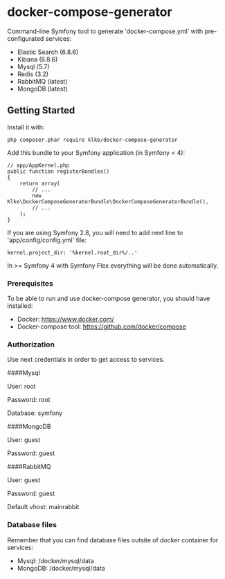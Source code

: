 # docker-compose-generator

Command-line Symfony tool to generate 'docker-compose.yml' with pre-configurated services:

* Elastic Search (6.8.6)
* Kibana (6.8.6)
* Mysql (5.7)
* Redis (3.2)
* RabbitMQ (latest)
* MongoDB (latest)

## Getting Started

Install it with:

```
php composer.phar require klke/docker-compose-generator
```

Add this bundle to your Symfony application (in Symfony < 4):
```
// app/AppKernel.php
public function registerBundles()
{
    return array(
        // ...
        new Klke\DockerComposeGeneratorBundle\DockerComposeGeneratorBundle(),
        // ...
    );
}
```

If you are using Symfony 2.8, you will need to add next line to 'app/config/config.yml' file:

```
kernel.project_dir: '%kernel.root_dir%/..'
```

In >= Symfony 4 with Symfony Flex everything will be done automatically.


### Prerequisites

To be able to run and use docker-compose generator, you should have installed:

* Docker: https://www.docker.com/
* Docker-compose tool: https://github.com/docker/compose

### Authorization

Use next credentials in order to get access to services.

####Mysql

User: root

Password: root

Database: symfony

####MongoDB

User: guest

Password: guest

####RabbitMQ

User: guest

Password: guest

Default vhost: mainrabbit

### Database files

Remember that you can find database files outsite of docker container for services:

* Mysql: /docker/mysql/data
* MongoDB: /docker/mysql/data

